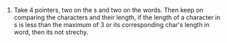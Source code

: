 1) Take 4 pointers, two on the s and two on the words. Then keep on comparing the characters and their length, if the length of a character in s is less than the maximum of 3 or its corresponding char's length in word, then its not strechy.